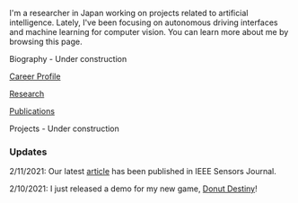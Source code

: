 I'm a researcher in Japan working on projects related to artificial intelligence. Lately, I've been focusing on autonomous driving interfaces and machine learning for computer vision. You can learn more about me by browsing this page.  

Biography - Under construction

[Career Profile](https://www.linkedin.com/in/edric-john-cruz-nacpil-8137a46a/)

[Research](https://www.researchgate.net/profile/Edric_John_Nacpil)

[Publications](https://scholar.google.com/citations?user=VsIG-gcAAAAJ&hl=en)

Projects - Under construction

### Updates

2/11/2021: Our latest [article](https://www.doi.org/10.1109/JSEN.2020.3035169) has been published in IEEE Sensors Journal.

2/10/2021: I just released a demo for my new game, [Donut Destiny](https://playcanv.as/b/XaJwYdIr/)!
